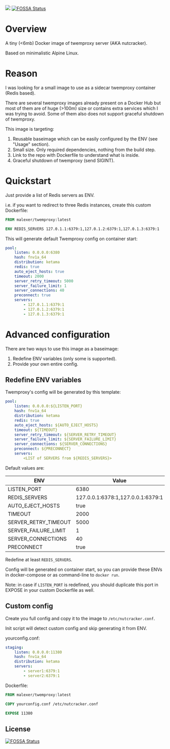 [![](https://images.microbadger.com/badges/image/malexer/twemproxy.svg)](https://microbadger.com/images/malexer/twemproxy "Get your own image badge on microbadger.com")
[![FOSSA Status](https://app.fossa.io/api/projects/git%2Bgithub.com%2Fmalexer%2Fdocker-twemproxy.svg?type=shield)](https://app.fossa.io/projects/git%2Bgithub.com%2Fmalexer%2Fdocker-twemproxy?ref=badge_shield)

# Overview

A tiny (<6mb) Docker image of twemproxy server (AKA nutcracker).

Based on minimalistic Alpine Linux.


# Reason

I was looking for a small image to use as a sidecar twemproxy container (Redis based).

There are several twemproxy images already present on a Docker Hub but most of them are of huge (>100m) size or contains extra services which I was trying to avoid. Some of them also does not support graceful shutdown of twemproxy.


This image is targeting:

1. Reusable baseimage which can be easily configured by the ENV (see "Usage" section).
2. Small size. Only required dependencies, nothing from the build step.
3. Link to the repo with Dockerfile to understand what is inside.
4. Graceful shutdown of twemproxy (send SIGINT).


# Quickstart

Just provide a list of Redis servers as ENV.

i.e. if you want to redirect to three Redis instances, create this custom Dockerfile:

```dockerfile
FROM malexer/twemproxy:latest

ENV REDIS_SERVERS 127.0.1.1:6379:1,127.0.1.2:6379:1,127.0.1.3:6379:1
```

This will generate default Twemproxy config on container start:

```yaml
pool:
    listen: 0.0.0.0:6380
    hash: fnv1a_64
    distribution: ketama
    redis: true
    auto_eject_hosts: true
    timeout: 2000
    server_retry_timeout: 5000
    server_failure_limit: 1
    server_connections: 40
    preconnect: true
    servers:
        - 127.0.1.1:6379:1
        - 127.0.1.2:6379:1
        - 127.0.1.3:6379:1
```


# Advanced configuration

There are two ways to use this image as a baseimage:
1. Redefine ENV variables (only some is supported).
2. Provide your own entire config.


## Redefine ENV variables

Twemproxy's config will be generated by this template:

```yaml
pool:
    listen: 0.0.0.0:${LISTEN_PORT}
    hash: fnv1a_64
    distribution: ketama
    redis: true
    auto_eject_hosts: ${AUTO_EJECT_HOSTS}
    timeout: ${TIMEOUT}
    server_retry_timeout: ${SERVER_RETRY_TIMEOUT}
    server_failure_limit: ${SERVER_FAILURE_LIMIT}
    server_connections: ${SERVER_CONNECTIONS}
    preconnect: ${PRECONNECT}
    servers:
        <LIST of SERVERS from ${REDIS_SERVERS}>
```

Default values are:

| ENV                  | Value                             |
| -------------------- | --------------------------------- |
| LISTEN_PORT          | 6380                              |
| REDIS_SERVERS        | 127.0.0.1:6378:1,127.0.0.1:6379:1 |
| AUTO_EJECT_HOSTS     | true                              |
| TIMEOUT              | 2000                              |
| SERVER_RETRY_TIMEOUT | 5000                              |
| SERVER_FAILURE_LIMIT | 1                                 |
| SERVER_CONNECTIONS   | 40                                |
| PRECONNECT           | true                              |

Redefine at least `REDIS_SERVERS`.

Config will be generated on container start, so you can provide these ENVs in docker-compose or as command-line to `docker run`.

Note: in case if `LISTEN_PORT` is redefined, you should duplicate this port in EXPOSE in your custom Dockerfile as well.


## Custom config

Create you full config and copy it to the image to `/etc/nutcracker.conf`.

Init script will detect custom config and skip generating it from ENV.

yourconfig.conf:

```yaml
staging:
    listen: 0.0.0.0:11380
    hash: fnv1a_64
    distribution: ketama
    servers:
        - server1:6379:1
        - server2:6379:1
```


Dockerfile:

```dockerfile
FROM malexer/twemproxy:latest

COPY yourconfig.conf /etc/nutcracker.conf

EXPOSE 11380
```


## License
[![FOSSA Status](https://app.fossa.io/api/projects/git%2Bgithub.com%2Fmalexer%2Fdocker-twemproxy.svg?type=large)](https://app.fossa.io/projects/git%2Bgithub.com%2Fmalexer%2Fdocker-twemproxy?ref=badge_large)

